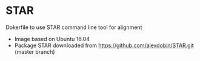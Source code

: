 # STAR
Dokerfile to use STAR command line tool for alignment

- Image based on Ubuntu 16.04
- Package STAR downloaded from https://github.com/alexdobin/STAR.git (master branch)
